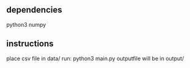 ## dependencies
python3
numpy

## instructions
place csv file in data/
run: python3 main.py
outputfile will be in output/